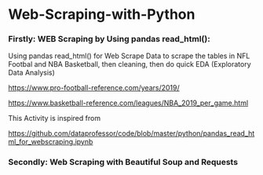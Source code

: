 # Web-Scraping-with-Python

### Firstly: WEB Scraping by Using pandas read_html():

Using pandas read_html() for Web Scrape Data to scrape the tables in NFL Footbal and NBA Basketball, then cleaning, then do quick EDA (Exploratory Data Analysis)

https://www.pro-football-reference.com/years/2019/

https://www.basketball-reference.com/leagues/NBA_2019_per_game.html

This Activity is inspired from 

https://github.com/dataprofessor/code/blob/master/python/pandas_read_html_for_webscraping.ipynb



### Secondly: Web Scraping with Beautiful Soup and Requests
